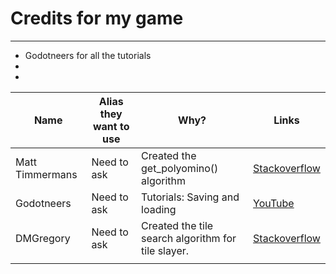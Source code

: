 # Credits for my game
---
- Godotneers for all the tutorials
- 
- 

| Name            | Alias they want to use | Why?                                               | Links                                                                                                                                                                   |
| --------------- | ---------------------- | -------------------------------------------------- | ----------------------------------------------------------------------------------------------------------------------------------------------------------------------- |
| Matt Timmermans | Need to ask            | Created the get_polyomino() algorithm              | [Stackoverflow](https://stackoverflow.com/users/5483526/matt-timmermans)                                                                                                |
| Godotneers      | Need to ask            | Tutorials: Saving and loading                      | [YouTube](https://www.youtube.com/@godotneers)                                                                                                                          |
| DMGregory       | Need to ask            | Created the tile search algorithm for tile slayer. | [Stackoverflow](https://gamedev.stackexchange.com/questions/211705/how-can-i-find-valid-starting-positions-for-my-puzzle-game/211775?noredirect=1#comment386063_211775) |
|                 |                        |                                                    |                                                                                                                                                                         |
